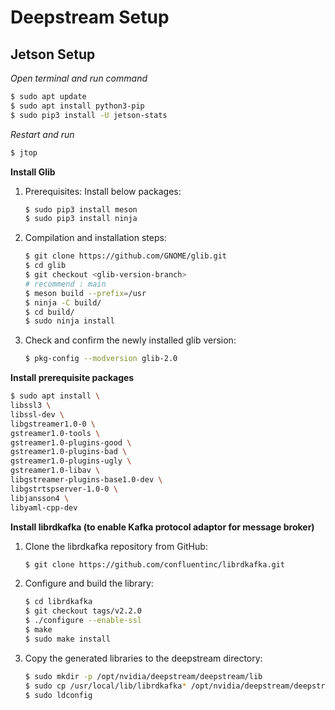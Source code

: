 # Deepstream Setup 
## Jetson Setup
_Open terminal and run command_
```bash
$ sudo apt update
$ sudo apt install python3-pip
$ sudo pip3 install -U jetson-stats
```
_Restart and run_
```bash
$ jtop
```

**Install Glib**
1. Prerequisites: Install below packages:
    ```bash
    $ sudo pip3 install meson
    $ sudo pip3 install ninja
    ```
2. Compilation and installation steps:

    ```bash
    $ git clone https://github.com/GNOME/glib.git
    $ cd glib
    $ git checkout <glib-version-branch>
    # recommend : main
    $ meson build --prefix=/usr
    $ ninja -C build/
    $ cd build/
    $ sudo ninja install
    ```
3. Check and confirm the newly installed glib version:
    ```bash
    $ pkg-config --modversion glib-2.0
    ```
**Install prerequisite packages**
```bash
$ sudo apt install \
libssl3 \
libssl-dev \
libgstreamer1.0-0 \
gstreamer1.0-tools \
gstreamer1.0-plugins-good \
gstreamer1.0-plugins-bad \
gstreamer1.0-plugins-ugly \
gstreamer1.0-libav \
libgstreamer-plugins-base1.0-dev \
libgstrtspserver-1.0-0 \
libjansson4 \
libyaml-cpp-dev
```
**Install librdkafka (to enable Kafka protocol adaptor for message broker)**
1. Clone the librdkafka repository from GitHub:
    ```bash
    $ git clone https://github.com/confluentinc/librdkafka.git
    ```
2. Configure and build the library:
    ```bash
    $ cd librdkafka
    $ git checkout tags/v2.2.0
    $ ./configure --enable-ssl
    $ make
    $ sudo make install
    ```
3. Copy the generated libraries to the deepstream directory:
    ```bash
    $ sudo mkdir -p /opt/nvidia/deepstream/deepstream/lib
    $ sudo cp /usr/local/lib/librdkafka* /opt/nvidia/deepstream/deepstream/lib
    $ sudo ldconfig
    ```
